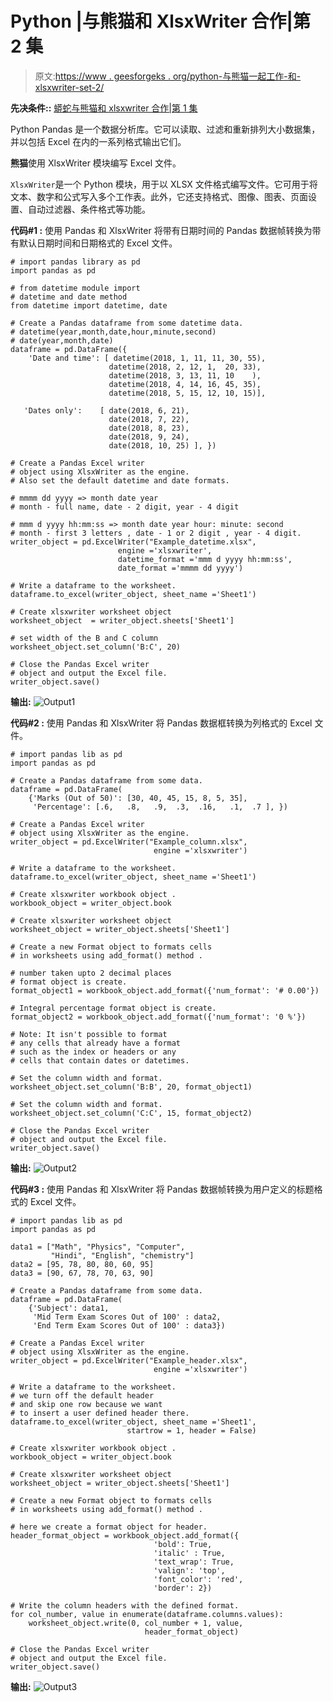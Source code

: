 # Python |与熊猫和 XlsxWriter 合作|第 2 集

> 原文:[https://www . geesforgeks . org/python-与熊猫一起工作-和-xlsxwriter-set-2/](https://www.geeksforgeeks.org/python-working-with-pandas-and-xlsxwriter-set-2/)

**先决条件::** [蟒蛇与熊猫和 xlsxwriter 合作|第 1 集](https://www.geeksforgeeks.org/python-working-with-pandas-and-xlsxwriter-set-1/)

Python Pandas 是一个数据分析库。它可以读取、过滤和重新排列大小数据集，并以包括 Excel 在内的一系列格式输出它们。

**熊猫**使用 XlsxWriter 模块编写 Excel 文件。

`XlsxWriter`是一个 Python 模块，用于以 XLSX 文件格式编写文件。它可用于将文本、数字和公式写入多个工作表。此外，它还支持格式、图像、图表、页面设置、自动过滤器、条件格式等功能。

**代码#1 :** 使用 Pandas 和 XlsxWriter 将带有日期时间的 Pandas 数据帧转换为带有默认日期时间和日期格式的 Excel 文件。

```
# import pandas library as pd
import pandas as pd

# from datetime module import
# datetime and date method
from datetime import datetime, date

# Create a Pandas dataframe from some datetime data.
# datetime(year,month,date,hour,minute,second)
# date(year,month,date)
dataframe = pd.DataFrame({
    'Date and time': [ datetime(2018, 1, 11, 11, 30, 55),
                      datetime(2018, 2, 12, 1,  20, 33),
                      datetime(2018, 3, 13, 11, 10    ),
                      datetime(2018, 4, 14, 16, 45, 35),
                      datetime(2018, 5, 15, 12, 10, 15)],

   'Dates only':    [ date(2018, 6, 21),
                      date(2018, 7, 22),
                      date(2018, 8, 23),
                      date(2018, 9, 24),
                      date(2018, 10, 25) ], })

# Create a Pandas Excel writer 
# object using XlsxWriter as the engine.
# Also set the default datetime and date formats.

# mmmm dd yyyy => month date year
# month - full name, date - 2 digit, year - 4 digit

# mmm d yyyy hh:mm:ss => month date year hour: minute: second
# month - first 3 letters , date - 1 or 2 digit , year - 4 digit.
writer_object = pd.ExcelWriter("Example_datetime.xlsx",
                        engine ='xlsxwriter',
                        datetime_format ='mmm d yyyy hh:mm:ss',
                        date_format ='mmmm dd yyyy')

# Write a dataframe to the worksheet. 
dataframe.to_excel(writer_object, sheet_name ='Sheet1')

# Create xlsxwriter worksheet object
worksheet_object  = writer_object.sheets['Sheet1']

# set width of the B and C column
worksheet_object.set_column('B:C', 20)

# Close the Pandas Excel writer 
# object and output the Excel file. 
writer_object.save()
```

**输出:**
![Output1](img/dbd35248db1e318773cf5e098c53fcbd.png)

**代码#2 :** 使用 Pandas 和 XlsxWriter 将 Pandas 数据框转换为列格式的 Excel 文件。

```
# import pandas lib as pd
import pandas as pd

# Create a Pandas dataframe from some data.
dataframe = pd.DataFrame(
    {'Marks (Out of 50)': [30, 40, 45, 15, 8, 5, 35],
     'Percentage': [.6,   .8,   .9,  .3,  .16,   .1,  .7 ], })

# Create a Pandas Excel writer 
# object using XlsxWriter as the engine. 
writer_object = pd.ExcelWriter("Example_column.xlsx",
                                engine ='xlsxwriter')

# Write a dataframe to the worksheet. 
dataframe.to_excel(writer_object, sheet_name ='Sheet1')

# Create xlsxwriter workbook object .
workbook_object = writer_object.book

# Create xlsxwriter worksheet object
worksheet_object = writer_object.sheets['Sheet1']

# Create a new Format object to formats cells 
# in worksheets using add_format() method .

# number taken upto 2 decimal places
# format object is create.
format_object1 = workbook_object.add_format({'num_format': '# 0.00'})

# Integral percentage format object is create.
format_object2 = workbook_object.add_format({'num_format': '0 %'})

# Note: It isn't possible to format
# any cells that already have a format
# such as the index or headers or any
# cells that contain dates or datetimes.

# Set the column width and format.
worksheet_object.set_column('B:B', 20, format_object1)

# Set the column width and format.
worksheet_object.set_column('C:C', 15, format_object2)

# Close the Pandas Excel writer 
# object and output the Excel file. 
writer_object.save()
```

**输出:**
![Output2](img/dbf5aa32735ea7f9dd2f62082ec6ef8a.png)

**代码#3 :** 使用 Pandas 和 XlsxWriter 将 Pandas 数据帧转换为用户定义的标题格式的 Excel 文件。

```
# import pandas lib as pd
import pandas as pd

data1 = ["Math", "Physics", "Computer",
         "Hindi", "English", "chemistry"]
data2 = [95, 78, 80, 80, 60, 95]
data3 = [90, 67, 78, 70, 63, 90]

# Create a Pandas dataframe from some data.
dataframe = pd.DataFrame(
    {'Subject': data1,
     'Mid Term Exam Scores Out of 100' : data2,
     'End Term Exam Scores Out of 100' : data3})

# Create a Pandas Excel writer 
# object using XlsxWriter as the engine. 
writer_object = pd.ExcelWriter("Example_header.xlsx",
                                engine ='xlsxwriter')

# Write a dataframe to the worksheet. 
# we turn off the default header
# and skip one row because we want
# to insert a user defined header there.
dataframe.to_excel(writer_object, sheet_name ='Sheet1', 
                          startrow = 1, header = False)

# Create xlsxwriter workbook object .
workbook_object = writer_object.book

# Create xlsxwriter worksheet object
worksheet_object = writer_object.sheets['Sheet1']

# Create a new Format object to formats cells 
# in worksheets using add_format() method .

# here we create a format object for header.
header_format_object = workbook_object.add_format({
                                'bold': True,
                                'italic' : True,
                                'text_wrap': True,
                                'valign': 'top',
                                'font_color': 'red',
                                'border': 2})

# Write the column headers with the defined format.
for col_number, value in enumerate(dataframe.columns.values):
    worksheet_object.write(0, col_number + 1, value, 
                              header_format_object)

# Close the Pandas Excel writer 
# object and output the Excel file. 
writer_object.save()
```

**输出:**
![Output3](img/ccad83c4466d814ddcdd6ca503b90e37.png)